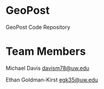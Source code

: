 GeoPost
=======

GeoPost Code Repository

Team Members
============

Michael Davis davism78@uw.edu

Ethan Goldman-Kirst egk35@uw.edu
